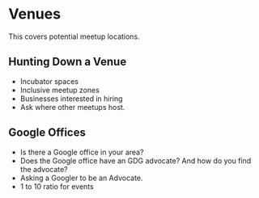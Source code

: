 # Venues
This covers potential meetup locations. 

## Hunting Down a Venue

* Incubator spaces
* Inclusive meetup zones
* Businesses interested in hiring
* Ask where other meetups host. 

## Google Offices

* Is there a Google office in your area?
* Does the Google office have an GDG advocate? And how do you find the advocate? 
* Asking a Googler to be an Advocate. 
* 1 to 10 ratio for events

